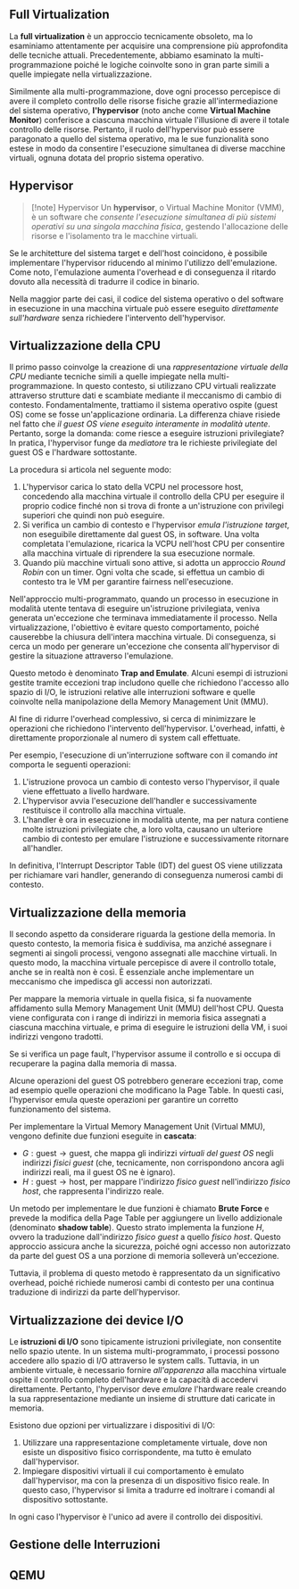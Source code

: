 
## Full Virtualization

La **full virtualization** è un approccio tecnicamente obsoleto, ma lo esaminiamo attentamente per acquisire una comprensione più approfondita delle tecniche attuali. 
Precedentemente, abbiamo esaminato la multi-programmazione poiché le logiche coinvolte sono in gran parte simili a quelle impiegate nella virtualizzazione.

Similmente alla multi-programmazione, dove ogni processo percepisce di avere il completo controllo delle risorse fisiche grazie all'intermediazione del sistema operativo, **l'hypervisor** (noto anche come **Virtual Machine Monitor**) conferisce a ciascuna macchina virtuale l'illusione di avere il totale controllo delle risorse. 
Pertanto, il ruolo dell'hypervisor può essere paragonato a quello del sistema operativo, ma le sue funzionalità sono estese in modo da consentire l'esecuzione simultanea di diverse macchine virtuali, ognuna dotata del proprio sistema operativo.

## Hypervisor

> [!note] Hypervisor
> Un **hypervisor**, o Virtual Machine Monitor (VMM), è un software che *consente l'esecuzione simultanea di più sistemi operativi su una singola macchina fisica*, gestendo l'allocazione delle risorse e l'isolamento tra le macchine virtuali.

Se le architetture del sistema target e dell'host coincidono, è possibile implementare l'hypervisor riducendo al minimo l'utilizzo dell'emulazione. Come noto, l'emulazione aumenta l'overhead e di conseguenza il ritardo dovuto alla necessità di tradurre il codice in binario.

Nella maggior parte dei casi, il codice del sistema operativo o del software in esecuzione in una macchina virtuale può essere eseguito *direttamente sull'hardware* senza richiedere l'intervento dell'hypervisor.

## Virtualizzazione della CPU

Il primo passo coinvolge la creazione di una *rappresentazione virtuale della CPU* mediante tecniche simili a quelle impiegate nella multi-programmazione. 
In questo contesto, si utilizzano CPU virtuali realizzate attraverso strutture dati e scambiate mediante il meccanismo di cambio di contesto. Fondamentalmente, trattiamo il sistema operativo ospite (guest OS) come se fosse un'applicazione ordinaria. 
La differenza chiave risiede nel fatto che *il guest OS viene eseguito interamente in modalità utente*. Pertanto, sorge la domanda: come riesce a eseguire istruzioni privilegiate? 
In pratica, l'hypervisor funge da *mediatore* tra le richieste privilegiate del guest OS e l'hardware sottostante.

La procedura si articola nel seguente modo:
1. L'hypervisor carica lo stato della VCPU nel processore host, concedendo alla macchina virtuale il controllo della CPU per eseguire il proprio codice finché non si trova di fronte a un'istruzione con privilegi superiori che quindi non può eseguire.
2. Si verifica un cambio di contesto e l'hypervisor *emula l'istruzione target*, non eseguibile direttamente dal guest OS, in software. Una volta completata l'emulazione, ricarica la VCPU nell'host CPU per consentire alla macchina virtuale di riprendere la sua esecuzione normale.
3. Quando più macchine virtuali sono attive, si adotta un approccio *Round Robin* con un timer. Ogni volta che scade, si effettua un cambio di contesto tra le VM per garantire fairness nell'esecuzione.

Nell'approccio multi-programmato, quando un processo in esecuzione in modalità utente tentava di eseguire un'istruzione privilegiata, veniva generata un'eccezione che terminava immediatamente il processo. 
Nella virtualizzazione, l'obiettivo è evitare questo comportamento, poiché causerebbe la chiusura dell'intera macchina virtuale. Di conseguenza, si cerca un modo per generare un'eccezione che consenta all'hypervisor di gestire la situazione attraverso l'emulazione.

Questo metodo è denominato **Trap and Emulate**. Alcuni esempi di istruzioni gestite tramite eccezioni trap includono quelle che richiedono l'accesso allo spazio di I/O, le istruzioni relative alle interruzioni software e quelle coinvolte nella manipolazione della Memory Management Unit (MMU).

Al fine di ridurre l'overhead complessivo, si cerca di minimizzare le operazioni che richiedono l'intervento dell'hypervisor. L'overhead, infatti, è direttamente proporzionale al numero di system call effettuate.

Per esempio, l'esecuzione di un'interruzione software con il comando *int* comporta le seguenti operazioni:
1. L'istruzione provoca un cambio di contesto verso l'hypervisor, il quale viene effettuato a livello hardware.
2. L'hypervisor avvia l'esecuzione dell'handler e successivamente restituisce il controllo alla macchina virtuale.
3. L'handler è ora in esecuzione in modalità utente, ma per natura contiene molte istruzioni privilegiate che, a loro volta, causano un ulteriore cambio di contesto per emulare l'istruzione e successivamente ritornare all'handler.

In definitiva, l'Interrupt Descriptor Table (IDT) del guest OS viene utilizzata per richiamare vari handler, generando di conseguenza numerosi cambi di contesto.

## Virtualizzazione della memoria

Il secondo aspetto da considerare riguarda la gestione della memoria. 
In questo contesto, la memoria fisica è suddivisa, ma anziché assegnare i segmenti ai singoli processi, vengono assegnati alle macchine virtuali. 
In questo modo, la macchina virtuale percepisce di avere il controllo totale, anche se in realtà non è così. È essenziale anche implementare un meccanismo che impedisca gli accessi non autorizzati.

Per mappare la memoria virtuale in quella fisica, si fa nuovamente affidamento sulla Memory Management Unit (MMU) dell'host CPU. 
Questa viene configurata con i range di indirizzi in memoria fisica assegnati a ciascuna macchina virtuale, e prima di eseguire le istruzioni della VM, i suoi indirizzi vengono tradotti.

Se si verifica un page fault, l'hypervisor assume il controllo e si occupa di recuperare la pagina dalla memoria di massa.

Alcune operazioni del guest OS potrebbero generare eccezioni trap, come ad esempio quelle operazioni che modificano la Page Table. In questi casi, l'hypervisor emula queste operazioni per garantire un corretto funzionamento del sistema.

Per implementare la Virtual Memory Management Unit (Virtual MMU), vengono definite due funzioni eseguite in **cascata**:
- $G : \text{guest} \rightarrow \text{guest}$, che mappa gli indirizzi *virtuali del guest OS* negli indirizzi *fisici guest* (che, tecnicamente, non corrispondono ancora agli indirizzi reali, ma il guest OS ne è ignaro).
- $H : \text{guest} \rightarrow \text{host}$, per mappare l'indirizzo *fisico guest* nell'indirizzo *fisico host*, che rappresenta l'indirizzo reale.

Un metodo per implementare le due funzioni è chiamato **Brute Force** e prevede la modifica della Page Table per aggiungere un livello addizionale (denominato **shadow table**). 
Questo strato implementa la funzione $H$, ovvero la traduzione dall'indirizzo *fisico guest* a quello *fisico host*. Questo approccio assicura anche la sicurezza, poiché ogni accesso non autorizzato da parte del guest OS a una porzione di memoria solleverà un'eccezione.

Tuttavia, il problema di questo metodo è rappresentato da un significativo overhead, poiché richiede numerosi cambi di contesto per una continua traduzione di indirizzi da parte dell'hypervisor.

## Virtualizzazione dei device I/O

Le **istruzioni di I/O** sono tipicamente istruzioni privilegiate, non consentite nello spazio utente. 
In un sistema multi-programmato, i processi possono accedere allo spazio di I/O attraverso le system calls. Tuttavia, in un ambiente virtuale, è necessario fornire *all'apparenza* alla macchina virtuale ospite il controllo completo dell'hardware e la capacità di accedervi direttamente. 
Pertanto, l'hypervisor deve *emulare* l'hardware reale creando la sua rappresentazione mediante un insieme di strutture dati caricate in memoria.

Esistono due opzioni per virtualizzare i dispositivi di I/O:
1. Utilizzare una rappresentazione completamente virtuale, dove non esiste un dispositivo fisico corrispondente, ma tutto è emulato dall'hypervisor.
2. Impiegare dispositivi virtuali il cui comportamento è emulato dall'hypervisor, ma con la presenza di un dispositivo fisico reale. In questo caso, l'hypervisor si limita a tradurre ed inoltrare i comandi al dispositivo sottostante.

In ogni caso l'hypervisor è l'unico ad avere il controllo dei dispositivi.

## Gestione delle Interruzioni

## QEMU

